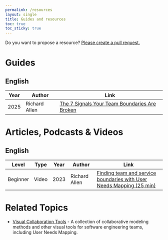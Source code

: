 ```yaml
---
permalink: /resources
layout: single
title: Guides and resources
toc: true
toc_sticky: true
---
```


Do you want to propose a resource? [Please create a pull request.](https://github.com/conjurer-rich/user-needs-mapping)

# Guides

## English

| Year | Author              | Link |
| ---- | ------------------- | ---- | 
| 2025 | Richard Allen  | [The 7 Signals Your Team Boundaries Are Broken](https://teamboundaries.com/7-signals) |

# Articles, Podcasts & Videos

## English

| Level     | Type     | Year | Author              | Link |
|---------- |--------- | ---- | ------------------- | ---- | 
| Beginner  | Video    | 2023 | Richard Allen  | [Finding team and service boundaries with User Needs Mapping (25 min)](https://www.youtube.com/watch?v=9KScLA7zCHU) |


# Related Topics
- [Visual Collaboration Tools](https://leanpub.com/visualcollaborationtools) - A collection of collaborative modeling methods and other visual tools for software engineering teams, including User Needs Mapping.
